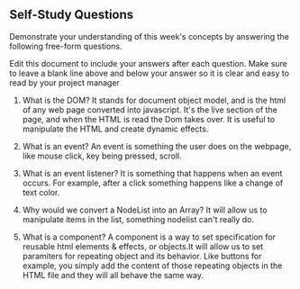 
## Self-Study Questions

Demonstrate your understanding of this week's concepts by answering the following free-form questions.

Edit this document to include your answers after each question. Make sure to leave a blank line above and below your answer so it is clear and easy to read by your project manager

1. What is the DOM?
It stands for document object model, and is the html of any web page converted into javascript. It's the live section of the page, and when the HTML is read the Dom takes over. It is useful to manipulate the HTML and create dynamic effects. 

2. What is an event?
An event is something the user does on the webpage, like mouse click, key being pressed, scroll.

3. What is an event listener?
It is something that happens when an event occurs. For example, after a click something happens like a change of text color. 

4. Why would we convert a NodeList into an Array?
It will allow us to manipulate items in the list, something nodelist can't really do.

5. What is a component?
A component is a way to set specification for reusable html elements & effects, or objects.It will allow us to set paramiters for repeating object and its behavior. Like buttons for example, you simply add the content of those repeating objects in the HTML file and they will all behave the same way.